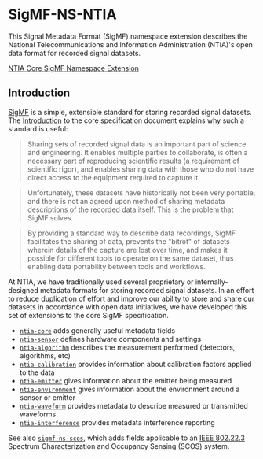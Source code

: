 # SigMF-NS-NTIA

This Signal Metadata Format (SigMF) namespace extension describes the National
Telecommunications and Information Administration (NTIA)'s open data format for
recorded signal datasets.

[NTIA Core SigMF Namespace Extension](ntia-core.sigmf-ext.md)

## Introduction

[SigMF](https://github.com/gnuradio/SigMF) is a simple, extensible standard for
storing recorded signal datasets. The
[Introduction](https://github.com/gnuradio/SigMF/blob/master/sigmf-spec.md#introduction)
to the core specification document explains why such a standard is useful:

> Sharing sets of recorded signal data is an important part of science and engineering. It enables multiple parties to collaborate, is often a necessary part of reproducing scientific results (a requirement of scientific rigor), and enables sharing data with those who do not have direct access to the equipment required to capture it.

> Unfortunately, these datasets have historically not been very portable, and there is not an agreed upon method of sharing metadata descriptions of the recorded data itself. This is the problem that SigMF solves.

> By providing a standard way to describe data recordings, SigMF facilitates the sharing of data, prevents the "bitrot" of datasets wherein details of the capture are lost over time, and makes it possible for different tools to operate on the same dataset, thus enabling data portability between tools and workflows.

At NTIA, we have traditionally used several proprietary or internally-designed
metadata formats for storing recorded signal datasets. In an effort to reduce
duplication of effort and improve our ability to store and share our datasets
in accordance with open data initiatives, we have developed this set of
extensions to the core SigMF specification.

- [`ntia-core`](ntia-core.sigmf-ext.md) adds generally useful metadata fields
- [`ntia-sensor`](ntia-sensor.sigmf-ext.md) defines hardware components and settings
- [`ntia-algorithm`](ntia-algorithm.sigmf-ext.md) describes the measurement performed (detectors, algorithms, etc)
- [`ntia-calibration`](ntia-calibration.sigmf-ext.md) provides information about calibration factors applied to the data
- [`ntia-emitter`](ntia-emitter.sigmf-ext.md) gives information about the emitter being measured
- [`ntia-environment`](ntia-environment.sigmf-ext.md) gives information about the environment around a sensor or emitter
- [`ntia-waveform`](ntia-waveform.sigmf-ext.md) provides metadata to describe measured or transmitted waveforms
- [`ntia-interference`](ntia-interfeerence.sigmf-ext.md) provides metadata interference reporting


See also [`sigmf-ns-scos`](https://github.com/NTIA/sigmf-ns-scos), which adds fields applicable to an [IEEE 802.22.3](https://github.com/NTIA/sigmf-ns-scos) Spectrum Characterization and Occupancy Sensing (SCOS) system.
